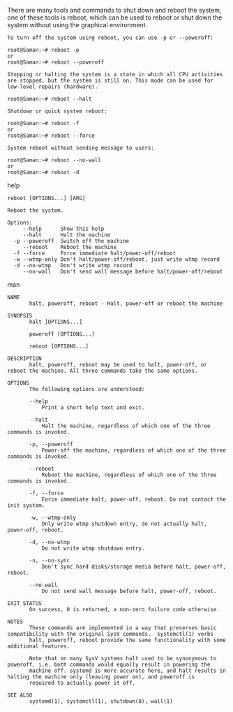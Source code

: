 There are many tools and commands to shut down and reboot the system, one of these tools is reboot, which can be used to reboot or shut down the system without using the graphical environment.


	To turn off the system using reboot, you can use -p or --poweroff:

	root@Saman:~# reboot -p
	or
	root@Saman:~# reboot --poweroff

	Stopping or halting the system is a state in which all CPU activities are stopped, but the system is still on. This mode can be used for low-level repairs (hardware).

	root@Saman:~# reboot --halt 

	Shutdown or quick system reboot:

	root@Saman:~# reboot -f
	or
	root@Saman:~# reboot --force

	System reboot without sending message to users:

	root@Saman:~# reboot --no-wall
	or
	root@Saman:~# reboot -d


help

```
reboot [OPTIONS...] [ARG]

Reboot the system.

Options:
     --help      Show this help
     --halt      Halt the machine
  -p --poweroff  Switch off the machine
     --reboot    Reboot the machine
  -f --force     Force immediate halt/power-off/reboot
  -w --wtmp-only Don't halt/power-off/reboot, just write wtmp record
  -d --no-wtmp   Don't write wtmp record
     --no-wall   Don't send wall message before halt/power-off/reboot
```
man

```
NAME
       halt, poweroff, reboot - Halt, power-off or reboot the machine

SYNOPSIS
       halt [OPTIONS...]

       poweroff [OPTIONS...]

       reboot [OPTIONS...]

DESCRIPTION
       halt, poweroff, reboot may be used to halt, power-off, or reboot the machine. All three commands take the same options.

OPTIONS
       The following options are understood:

       --help
           Print a short help text and exit.

       --halt
           Halt the machine, regardless of which one of the three commands is invoked.

       -p, --poweroff
           Power-off the machine, regardless of which one of the three commands is invoked.

       --reboot
           Reboot the machine, regardless of which one of the three commands is invoked.

       -f, --force
           Force immediate halt, power-off, reboot. Do not contact the init system.

       -w, --wtmp-only
           Only write wtmp shutdown entry, do not actually halt, power-off, reboot.

       -d, --no-wtmp
           Do not write wtmp shutdown entry.

       -n, --no-sync
           Don't sync hard disks/storage media before halt, power-off, reboot.

       --no-wall
           Do not send wall message before halt, power-off, reboot.

EXIT STATUS
       On success, 0 is returned, a non-zero failure code otherwise.

NOTES
       These commands are implemented in a way that preserves basic compatibility with the original SysV commands.  systemctl(1) verbs
       halt, poweroff, reboot provide the same functionality with some additional features.

       Note that on many SysV systems halt used to be synonymous to poweroff, i.e. both commands would equally result in powering the
       machine off. systemd is more accurate here, and halt results in halting the machine only (leaving power on), and poweroff is
       required to actually power it off.

SEE ALSO
       systemd(1), systemctl(1), shutdown(8), wall(1)

```


